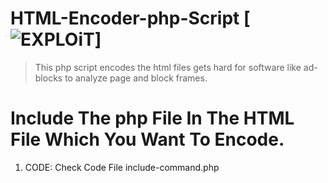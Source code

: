 # HTML-Encoder-php-Script [![EXPLOiT](https://cdn.rawgit.com/sindresorhus/awesome/d7305f38d29fed78fa85652e3a63e154dd8e8829/media/badge.svg)]
> This php script encodes the html files gets hard for software like ad-blocks to analyze page and block frames.
# Include The php File In The HTML File Which You Want To Encode.
1) CODE: Check Code File include-command.php
